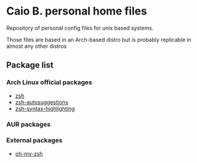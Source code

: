 # Caio B. personal home files

Repository of personal config files for unix based systems.

Those files are based in an Arch-based distro but is probably replicable in almost any other distros

## Package list

### Arch Linux official packages
- [zsh](https://archlinux.org/packages/extra/x86_64/zsh/)
- [zsh-autosuggestions](https://archlinux.org/packages/extra/any/zsh-autosuggestions/)
- [zsh-syntax-highlighting](https://archlinux.org/packages/extra/any/zsh-syntax-highlighting/)

### AUR packages

### External packages
- [oh-my-zsh](https://github.com/ohmyzsh/ohmyzsh)
